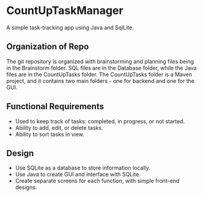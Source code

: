 # CountUpTaskManager
A simple task-tracking app using Java and SqlLite.

## Organization of Repo
The git repository is organized with brainstorming and planning files being in the Brainstorm folder. SQL files are in the Database folder, while the Java files are in the CountUpTasks folder. The CountUpTasks folder is a Maven project, and it contains two main folders - one for backend and one for the GUI. 

## Functional Requirements
* Used to keep track of tasks: completed, in progress, or not started.
* Ability to add, edit, or delete tasks.
* Ability to sort tasks in view.

## Design
* Use SQLite as a database to store information locally.
* Use Java to create GUI and interface with SQLite.
* Create separate screens for each function, with simple front-end designs.
